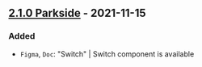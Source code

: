 ## [2.1.0 Parkside](https://github.com/cake-hub/parkside-figma/tree/v2.1.0) - 2021-11-15

### Added

* `Figma`, `Doc`: "Switch" | Switch component is available
